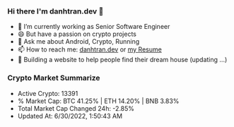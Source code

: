 ### Hi there I'm danhtran.dev 👋

- 🔭 I’m currently working as Senior Software Engineer
- 😄 But have a passion on crypto projects
- 💬 Ask me about Android, Crypto, Running 
- 📫 How to reach me: <a href="https://danhtran.dev" target="_blank">danhtran.dev</a> or <a href="Developer-Resume.pdf" target="_blank">my Resume</a>
- 🌱 Building a website to help people find their dream house (updating ...)

### Crypto Market Summarize
- Active Crypto: 13391
- % Market Cap: BTC 41.25% | ETH 14.20% | BNB 3.83%
- Total Market Cap Changed 24h: -2.85%
- Updated At: 6/30/2022, 1:50:43 AM
